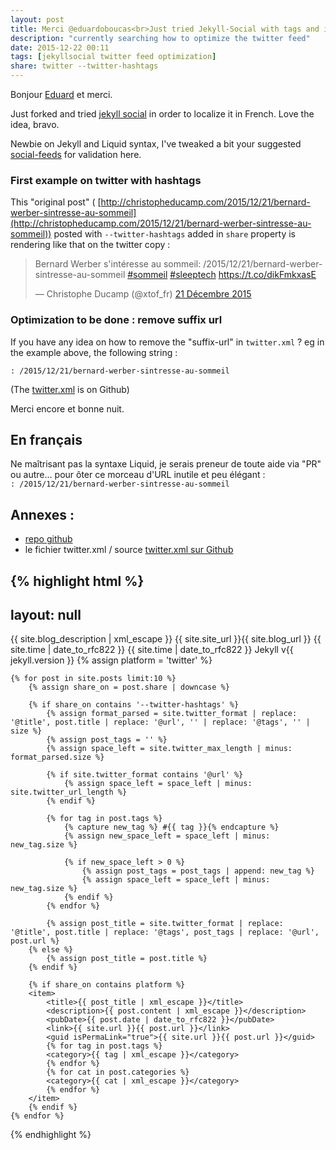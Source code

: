 ```yaml
---
layout: post
title: Merci @eduardoboucas<br>Just tried Jekyll-Social with tags and it rocks !   
description: "currently searching how to optimize the twitter feed"
date: 2015-12-22 00:11
tags: [jekyllsocial twitter feed optimization]
share: twitter --twitter-hashtags
---
```


Bonjour [Eduard](https://twitter.com/eduardoboucas) et merci.

Just forked and tried [jekyll social](https://github.com/eduardoboucas/jekyll-social) in order to localize it in French. Love the idea, bravo.

Newbie on Jekyll and Liquid syntax, I've tweaked a bit your suggested [social-feeds](https://github.com/ChristopheDucamp/christopheducamp.github.io/tree/master/social-feeds) for validation here.

### First example on twitter with hashtags

This "original post" ( [http://christopheducamp.com/2015/12/21/bernard-werber-sintresse-au-sommeil](http://christopheducamp.com/2015/12/21/bernard-werber-sintresse-au-sommeil)) posted
with `--twitter-hashtags` added in `share` property is rendering like that on the twitter copy  :

<blockquote class="twitter-tweet" lang="fr"><p lang="fr" dir="ltr">Bernard Werber s&#39;intéresse au sommeil: /2015/12/21/bernard-werber-sintresse-au-sommeil <a href="https://twitter.com/hashtag/sommeil?src=hash">#sommeil</a> <a href="https://twitter.com/hashtag/sleeptech?src=hash">#sleeptech</a> <a href="https://t.co/dikFmkxasE">https://t.co/dikFmkxasE</a></p>&mdash; Christophe Ducamp (@xtof_fr) <a href="https://twitter.com/xtof_fr/status/679047082972479489">21 Décembre 2015</a></blockquote>
<script async src="//platform.twitter.com/widgets.js" charset="utf-8"></script>

### Optimization to be done : remove suffix url   

If you have any idea on how to remove the "suffix-url" in `twitter.xml` ? eg in the example above, the following string :

   `: /2015/12/21/bernard-werber-sintresse-au-sommeil`

(The [twitter.xml][1] is on Github)

Merci encore et bonne nuit.

## En français

Ne maîtrisant pas la syntaxe Liquid, je serais preneur de toute aide via "PR" ou autre... pour ôter ce morceau d'URL inutile et peu élégant :  
`: /2015/12/21/bernard-werber-sintresse-au-sommeil`

## Annexes :
- [repo github](https://github.com/ChristopheDucamp/christopheducamp.github.io)
- le fichier twitter.xml / source [twitter.xml sur Github](https://github.com/ChristopheDucamp/christopheducamp.github.io/blob/master/social-feeds/twitter.xml)

{% highlight html %}
---
layout: null
---
<?xml version="1.0" encoding="UTF-8"?>
<rss version="2.0" xmlns:atom="http://www.w3.org/2005/Atom">
  <channel>
    <title>{{ site.blog_title | xml_escape }}</title>
    <description>{{ site.blog_description | xml_escape }}</description>
    <link>{{ site.site_url }}{{ site.blog_url }}</link>
    <atom:link href="{{ site.url }}/feed.xml" rel="self" type="application/rss+xml" />
    <pubDate>{{ site.time | date_to_rfc822 }}</pubDate>
    <lastBuildDate>{{ site.time | date_to_rfc822 }}</lastBuildDate>
    <generator>Jekyll v{{ jekyll.version }}</generator>
    {% assign platform = 'twitter' %}

    {% for post in site.posts limit:10 %}
        {% assign share_on = post.share | downcase %}

        {% if share_on contains '--twitter-hashtags' %}
            {% assign format_parsed = site.twitter_format | replace: '@title', post.title | replace: '@url', '' | replace: '@tags', '' | size %}
            {% assign post_tags = '' %}
            {% assign space_left = site.twitter_max_length | minus: format_parsed.size %}

            {% if site.twitter_format contains '@url' %}
                {% assign space_left = space_left | minus: site.twitter_url_length %}
            {% endif %}

            {% for tag in post.tags %}
                {% capture new_tag %} #{{ tag }}{% endcapture %}
                {% assign new_space_left = space_left | minus: new_tag.size %}

                {% if new_space_left > 0 %}
                    {% assign post_tags = post_tags | append: new_tag %}
                    {% assign space_left = space_left | minus: new_tag.size %}
                {% endif %}
            {% endfor %}

            {% assign post_title = site.twitter_format | replace: '@title', post.title | replace: '@tags', post_tags | replace: '@url', post.url %}
        {% else %}
            {% assign post_title = post.title %}
        {% endif %}

        {% if share_on contains platform %}
        <item>
            <title>{{ post_title | xml_escape }}</title>
            <description>{{ post.content | xml_escape }}</description>
            <pubDate>{{ post.date | date_to_rfc822 }}</pubDate>
            <link>{{ site.url }}{{ post.url }}</link>
            <guid isPermaLink="true">{{ site.url }}{{ post.url }}</guid>
            {% for tag in post.tags %}
            <category>{{ tag | xml_escape }}</category>
            {% endfor %}
            {% for cat in post.categories %}
            <category>{{ cat | xml_escape }}</category>
            {% endfor %}
        </item>
        {% endif %}
    {% endfor %}
  </channel>
</rss>
{% endhighlight %}



[1]:	https://github.com/ChristopheDucamp/christopheducamp.github.io/blob/master/social-feeds/twitter.xml
